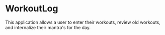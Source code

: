 # WorkoutLog
This application allows a user to enter their workouts, review old workouts, and internalize their mantra's for the day.
